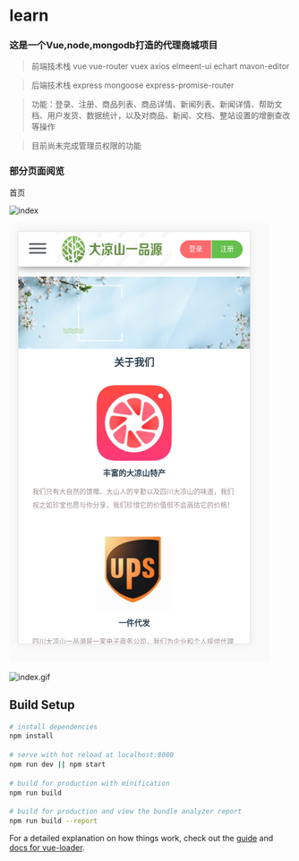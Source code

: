 # learn

### 这是一个Vue,node,mongodb打造的代理商城项目

>前端技术栈 vue vue-router vuex axios elmeent-ui echart mavon-editor

>后端技术栈 express mongoose express-promise-router

>功能：登录、注册、商品列表、商品详情、新闻列表、新闻详情、帮助文档、用户发货、数据统计，以及对商品、新闻、文档、整站设置的增删查改等操作

> 目前尚未完成管理员权限的功能

### 部分页面阅览

首页

![index](http://github.com/lyttonlee/learn/raw/master/static/index.gif)

![1](http://github.com/lyttonlee/pic/raw/master/1.png)

![index.gif](http://github.com/lyttonlee/pic/raw/master/index.gif)

## Build Setup

``` bash
# install dependencies
npm install

# serve with hot reload at localhost:8080
npm run dev || npm start

# build for production with minification
npm run build

# build for production and view the bundle analyzer report
npm run build --report
```

For a detailed explanation on how things work, check out the [guide](http://vuejs-templates.github.io/webpack/) and [docs for vue-loader](http://vuejs.github.io/vue-loader).
